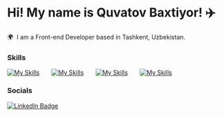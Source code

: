 Hi! My name is Quvatov Baxtiyor! ✈️
========================================================================================================================================

🌍  I am a Front-end Developer based in Tashkent, Uzbekistan.
<br/>

### Skills

[![My Skills](https://skillicons.dev/icons?i=java,python)](https://skillicons.dev) &nbsp;&nbsp;&nbsp;&nbsp;&nbsp;
[![My Skills](https://skillicons.dev/icons?i=git,github)](https://skillicons.dev) &nbsp;&nbsp;&nbsp;&nbsp;&nbsp;
[![My Skills](https://skillicons.dev/icons?i=Postgresql,Mysql)](https://skillicons.dev) &nbsp;&nbsp;&nbsp;&nbsp;&nbsp;
[![My Skills](https://skillicons.dev/icons?i=Database,DataGrip)](https://skillicons.dev)
<br/>

### Socials

<div id="badges">
  <a href="https://www.linkedin.com/in/baxtiyor-quvatov/">
    <img src="https://img.shields.io/badge/LinkedIn-blue?style=for-the-badge&logo=linkedin&logoColor=white" alt="LinkedIn Badge"/>
  </a>
</div>
